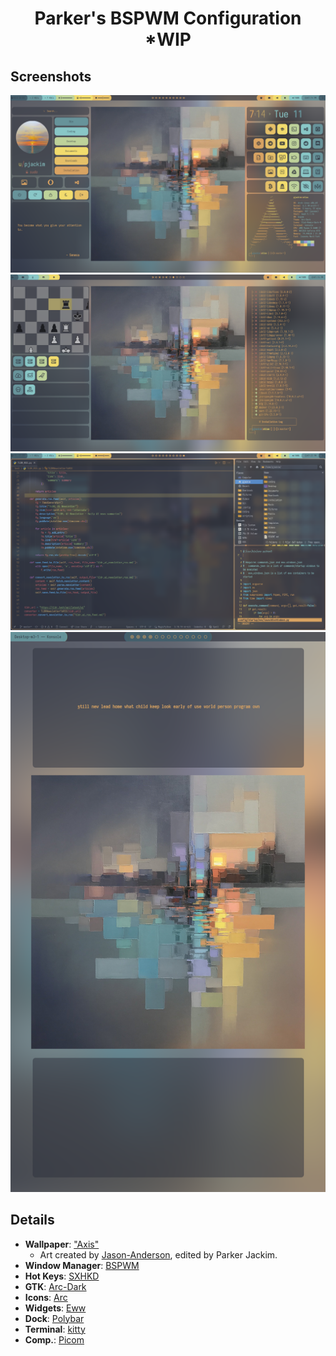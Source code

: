 <h1 align="center">Parker's BSPWM Configuration *WIP</h1>

## Screenshots
<img src='/.screenshots/monitor1.png'>
<img src='/.screenshots/monitor2.png'>
<img src='/.screenshots/vscode-vim-thunar.png'>
<img src='/.screenshots/monitor3.png'>

## Details
+ **Wallpaper**: ["Axis"](https://github.com/pjackim/dots/blob/master/.config/wall/city4.png)
    + Art created by [Jason-Anderson](https://jasonandersonartist.com/), edited by Parker Jackim.
+ **Window Manager**: [BSPWM](https://github.com/baskerville/bspwm)
+ **Hot Keys**: [SXHKD](https://github.com/baskerville/sxhkd)
+ **GTK**: [Arc-Dark](https://www.gnome-look.org/p/1181106/)
+ **Icons**: [Arc](https://github.com/horst3180/arc-icon-theme)
+ **Widgets**: [Eww](https://github.com/elkowar/eww)
+ **Dock**: [Polybar](https://github.com/polybar/polybar)
+ **Terminal**: [kitty](https://sw.kovidgoyal.net/kitty/)
+ **Comp.**: [Picom](https://github.com/yshui/picom)



